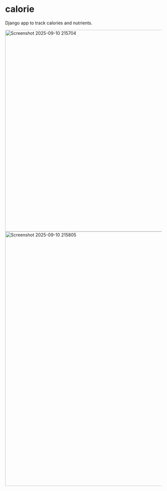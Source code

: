 # calorie
Django app to track calories and nutrients.

<img width="1919" height="650" alt="Screenshot 2025-09-10 215704" src="https://github.com/user-attachments/assets/0a2e9fc2-2063-4ef6-bc1d-4d2f21c6cc1a" />
<img width="1278" height="820" alt="Screenshot 2025-09-10 215805" src="https://github.com/user-attachments/assets/7e826de7-e350-465c-a740-8718cd7af3aa" />
